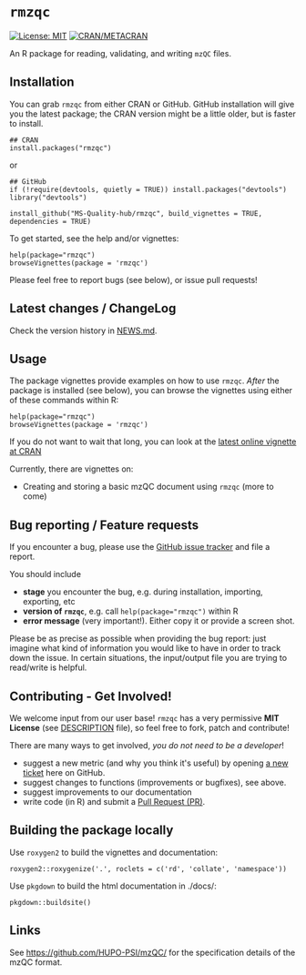 # `rmzqc`

[![License: MIT](https://img.shields.io/badge/License-MIT-yellow.svg)](https://opensource.org/license/mit)
[![CRAN/METACRAN](https://img.shields.io/cran/v/rmzqc)](https://cran.r-project.org/package=rmzqc)

An R package for reading, validating, and writing `mzQC` files.

## Installation

You can grab `rmzqc` from either CRAN or GitHub. GitHub installation will give you the latest package; the CRAN version might be a little older, but is faster to install. 


    ## CRAN
    install.packages("rmzqc")
or

    ## GitHub
    if (!require(devtools, quietly = TRUE)) install.packages("devtools")
    library("devtools")
    
    install_github("MS-Quality-hub/rmzqc", build_vignettes = TRUE, dependencies = TRUE)

To get started, see the help and/or vignettes:

    help(package="rmzqc")
    browseVignettes(package = 'rmzqc')

Please feel free to report bugs (see below), or issue pull requests!    

## Latest changes / ChangeLog

Check the version history in 
[NEWS.md](https://ms-quality-hub.github.io/rmzqc/news/index.html).

## Usage

The package vignettes provide examples on how to use `rmzqc`. *After* the package is installed (see below),
you can browse the vignettes using either of these commands within R:

    help(package="rmzqc")
    browseVignettes(package = 'rmzqc')
  
If you do not want to wait that long, you can look at the 
[latest online vignette at CRAN](https://cran.r-project.org/package=rmzqc)

Currently, there are vignettes on:
 - Creating and storing a basic mzQC document using `rmzqc`
 (more to come)

## Bug reporting / Feature requests

If you encounter a bug, please use the [GitHub issue tracker][issuetracker] and file a report.

You should include
  - **stage** you encounter the bug, e.g. during installation, importing, exporting, etc
  - **version of `rmzqc`**, e.g. call `help(package="rmzqc")` within R
  - **error message** (very important!). Either copy it or provide a screen shot.

Please be as precise as possible when providing the bug report: 
just imagine what kind of information you would like to have in order
to track down the issue.
In certain situations, the input/output file you are trying to read/write is helpful.


## Contributing - Get Involved!

We welcome input from our user base!
`rmzqc` has a very permissive **MIT License** (see [DESCRIPTION](DESCRIPTION) file), so feel free to fork, patch and contribute!

There are many ways to get involved, _you do not need to be a developer_!
  - suggest a new metric (and why you think it's useful) by opening [a new ticket][issuetracker] here on GitHub.
  - suggest changes to functions (improvements or bugfixes), see above.
  - suggest improvements to our documentation
  - write code (in R) and submit a [Pull Request (PR)][PullRequest].

## Building the package locally

Use `roxygen2` to build the vignettes and documentation:

    roxygen2::roxygenize('.', roclets = c('rd', 'collate', 'namespace'))

Use `pkgdown` to build the html documentation in ./docs/:

    pkgdown::buildsite()

## Links

See https://github.com/HUPO-PSI/mzQC/ for the specification details of the mzQC format.

  [issuetracker]: https://github.com/MS-Quality-hub/rmzqc/issues
  [PullRequest]: https://github.com/MS-Quality-hub/rmzqc/pulls
